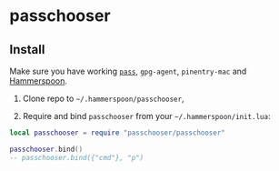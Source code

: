 # passchooser

## Install

Make sure you have working [`pass`](https://www.passwordstore.org/), `gpg-agent`, `pinentry-mac` and [Hammerspoon](https://github.com/Hammerspoon/hammerspoon).

1) Clone repo to `~/.hammerspoon/passchooser`,

2) Require and bind `passchooser` from your `~/.hammerspoon/init.lua`:

```lua
local passchooser = require "passchooser/passchooser"

passchooser.bind()
-- passchooser.bind({"cmd"}, "p")
```

